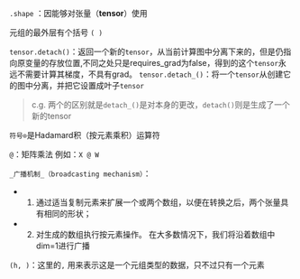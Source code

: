 `.shape` ：因能够对张量（**tensor**）使用

元组的最外层有个括号 `( )`

`tensor.detach()`：返回一个新的`tensor`，从当前计算图中分离下来的，但是仍指向原变量的存放位置,不同之处只是requires_grad为false，得到的这个`tensor`永远不需要计算其梯度，不具有grad。
`tensor.detach_()`：将一个`tensor`从创建它的图中分离，并把它设置成叶子`tensor`
>c.g. 两个的区别就是`detach_()`是对本身的更改，`detach()`则是生成了一个新的tensor

`符号⊙`是Hadamard积（按元素乘积）运算符

`@`：矩阵乘法  例如：`X @ W`

`_广播机制_（broadcasting mechanism）`：
- 1. 通过适当复制元素来扩展一个或两个数组，以便在转换之后，两个张量具有相同的形状；
- 2. 对生成的数组执行按元素操作。
	在大多数情况下，我们将沿着数组中dim=1进行广播

`(h, )`：这里的`,` 用来表示这是一个元组类型的数据，只不过只有一个元素